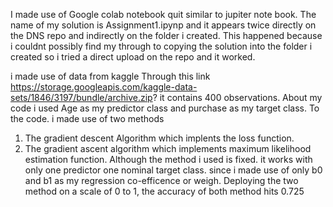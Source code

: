 I made use of Google colab notebook quit similar to jupiter note book.
The name of my solution is Assignment1.ipynp and it appears twice directly on the DNS repo and indirectly on the folder i created.
This happened because i couldnt possibly find my through to copying the solution into the folder i created so i tried a direct upload on the repo and it worked.

i made use of data from kaggle Through this link https://storage.googleapis.com/kaggle-data-sets/1846/3197/bundle/archive.zip?
it contains 400 observations.
About my code
i used Age as my predictor class and purchase as my target class.
To the code.
i made use of two methods
1) The gradient descent Algorithm which implents the loss function.
2) The gradient ascent algorithm which implements maximum likelihood estimation function.
Although the method i used is fixed. it works with only one predictor one nominal target class.
since i made use of only b0 and b1 as my regression co-efficence or weigh.
Deploying the two method on a scale of 0 to 1, the accuracy of both method hits 0.725
